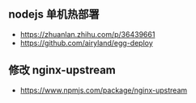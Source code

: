 ## nodejs 单机热部署
- https://zhuanlan.zhihu.com/p/36439661
- https://github.com/airyland/egg-deploy

## 修改 nginx-upstream
- https://www.npmjs.com/package/nginx-upstream